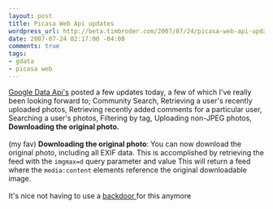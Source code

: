 ```yaml
--- 
layout: post
title: Picasa Web Api updates
wordpress_url: http://beta.timbroder.com/2007/07/24/picasa-web-api-updates/
date: 2007-07-24 02:17:00 -04:00
comments: true
tags: 
- gdata
- picasa web
---
```

<a href="http://googledataapis.blogspot.com/2007/07/picasa-web-albums-adds-new-api-features.html">Google Data Api's</a> posted a few updates today, a few of which I've really been looking forward to; Community Search, Retrieving a user's recently uploaded photos, Retrieving recently added comments for a particular user, Searching a user's photos, Filtering by tag, Uploading non-JPEG photos, <span style="font-weight: bold;">Downloading the original photo.</span>
<br /><br />
(my fav) <b>Downloading the original photo</b>: You can now download the original photo,  including all EXIF data. This is accomplished by retrieving the feed with the  <code>imgmax=d</code> query parameter and value This will return a feed where  the <code>media:content</code> elements reference the original downloadable  image.
<br /><br />
It's nice not having to use a <a href="http://groups.google.com/group/Google-Picasa-Data-API/browse_thread/thread/6311fb3da0673228/a165e494fe1c1d9d#a165e494fe1c1d9d">backdoor </a> for this anymore

